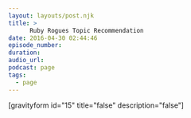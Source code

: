 ```yaml
---
layout: layouts/post.njk
title: >
      Ruby Rogues Topic Recommendation
date: 2016-04-30 02:44:46
episode_number: 
duration: 
audio_url: 
podcast: page
tags: 
  - page
---
```


[gravityform id="15" title="false" description="false"]


